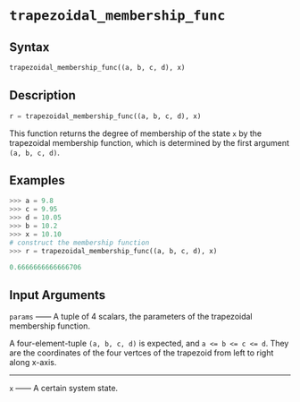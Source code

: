 # `trapezoidal_membership_func`

## Syntax

```python
trapezoidal_membership_func((a, b, c, d), x)
```

## Description

```python
r = trapezoidal_membership_func((a, b, c, d), x)
```

This function returns the degree of membership of the state `x` by the trapezoidal membership function, which is determined by the first argument `(a, b, c, d)`.

## Examples

```python
>>> a = 9.8
>>> c = 9.95
>>> d = 10.05
>>> b = 10.2
>>> x = 10.10
# construct the membership function
>>> r = trapezoidal_membership_func((a, b, c, d), x)

0.6666666666666706

```

## Input Arguments

`params` —— A tuple of 4 scalars, the parameters of the trapezoidal membership function.

A four-element-tuple `(a, b, c, d)` is expected, and `a <= b <= c <= d`.
They are the coordinates of the four vertces of the trapezoid from left to right along x-axis.

---

`x` —— A certain system state.
